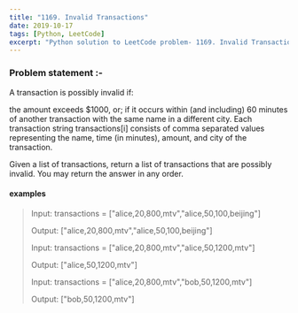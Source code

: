 ```yaml
---
title: "1169. Invalid Transactions"
date: 2019-10-17
tags: [Python, LeetCode]
excerpt: "Python solution to LeetCode problem- 1169. Invalid Transactions"
---
```


### Problem statement :-
A transaction is possibly invalid if:

the amount exceeds $1000, or;
if it occurs within (and including) 60 minutes of another transaction with the same name in a different city.
Each transaction string transactions[i] consists of comma separated values representing the name, time (in minutes), amount, and city of the transaction.

Given a list of transactions, return a list of transactions that are possibly invalid.  You may return the answer in any order.

#### examples
> Input: transactions = ["alice,20,800,mtv","alice,50,100,beijing"]
>
>  Output: ["alice,20,800,mtv","alice,50,100,beijing"]
>
> Input: transactions = ["alice,20,800,mtv","alice,50,1200,mtv"]
>
> Output: ["alice,50,1200,mtv"]
>
> Input: transactions = ["alice,20,800,mtv","bob,50,1200,mtv"]
>
> Output: ["bob,50,1200,mtv"] 
